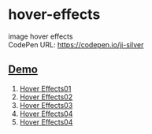 # hover-effects
image hover effects <br>
CodePen URL: https://codepen.io/ji-silver
  
<h2><a href="#">Demo</a></h2>
<ol>
  <li><a href="https://codepen.io/ji-silver/pen/JjdjgKd">Hover Effects01</a></li>
  <li><a href="https://codepen.io/ji-silver/pen/WNvbNXO">Hover Effects02</a></li>
  <li><a href="https://codepen.io/ji-silver/pen/gOpbaRP">Hover Effects03</a></li>
  <li><a href="https://codepen.io/ji-silver/pen/OJVPggN">Hover Effects04</a></li>
  <li><a href="https://codepen.io/ji-silver/pen/LYVELrK">Hover Effects04</a></li>
</ol>
